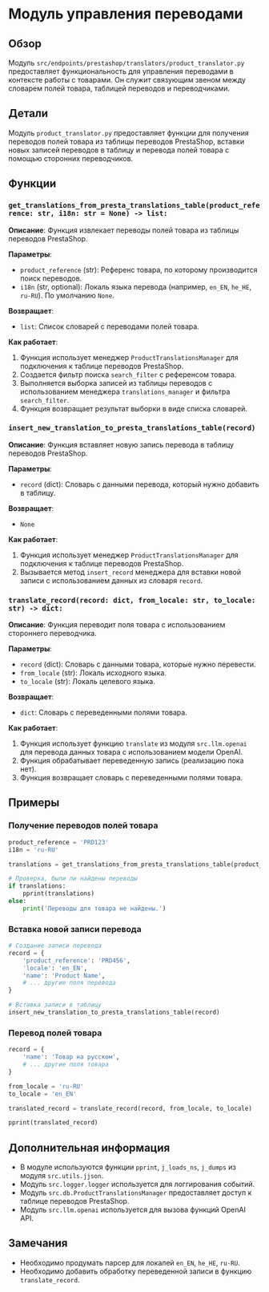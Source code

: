 # Модуль управления переводами

## Обзор

Модуль `src/endpoints/prestashop/translators/product_translator.py` предоставляет функциональность для управления переводами в контексте работы с товарами. Он служит связующим звеном между словарем полей товара, таблицей переводов и переводчиками.

## Детали

Модуль `product_translator.py`  предоставляет функции для получения переводов полей товара из таблицы переводов PrestaShop, вставки новых записей переводов в таблицу и перевода полей товара с помощью сторонних переводчиков.

## Функции

### `get_translations_from_presta_translations_table(product_reference: str, i18n: str = None) -> list:`

**Описание**:  Функция извлекает переводы полей товара из таблицы переводов PrestaShop.

**Параметры**:

- `product_reference` (str):  Референс товара, по которому производится поиск переводов.
- `i18n` (str, optional): Локаль языка перевода (например, `en_EN`, `he_HE`, `ru-RU`). По умолчанию `None`.

**Возвращает**:

- `list`: Список словарей с переводами полей товара.

**Как работает**:

1. Функция использует менеджер `ProductTranslationsManager` для подключения к таблице переводов PrestaShop.
2. Создается фильтр поиска `search_filter` с референсом товара.
3. Выполняется выборка записей из таблицы переводов с использованием менеджера `translations_manager` и фильтра `search_filter`.
4. Функция возвращает результат выборки в виде списка словарей.


### `insert_new_translation_to_presta_translations_table(record)`

**Описание**: Функция вставляет новую запись перевода в таблицу переводов PrestaShop.

**Параметры**:

- `record` (dict): Словарь с данными перевода, который нужно добавить в таблицу.

**Возвращает**:

- `None`

**Как работает**:

1. Функция использует менеджер `ProductTranslationsManager` для подключения к таблице переводов PrestaShop.
2. Вызывается метод `insert_record` менеджера для вставки новой записи с использованием данных из словаря `record`.


### `translate_record(record: dict, from_locale: str, to_locale: str) -> dict:`

**Описание**: Функция переводит поля товара с использованием стороннего переводчика.

**Параметры**:

- `record` (dict): Словарь с данными товара, которые нужно перевести.
- `from_locale` (str): Локаль исходного языка.
- `to_locale` (str): Локаль целевого языка.

**Возвращает**:

- `dict`: Словарь с переведенными полями товара.

**Как работает**:

1.  Функция использует функцию `translate` из модуля `src.llm.openai` для перевода данных товара с использованием модели OpenAI.
2.  Функция обрабатывает переведенную запись (реализацию пока нет).
3.  Функция возвращает словарь с переведенными полями товара.


## Примеры

### Получение переводов полей товара

```python
product_reference = 'PRD123'
i18n = 'ru-RU'

translations = get_translations_from_presta_translations_table(product_reference, i18n)

# Проверка, были ли найдены переводы
if translations:
    pprint(translations)
else:
    print('Переводы для товара не найдены.')
```

### Вставка новой записи перевода

```python
# Создание записи перевода
record = {
    'product_reference': 'PRD456',
    'locale': 'en_EN',
    'name': 'Product Name',
    # ... другие поля перевода
}

# Вставка записи в таблицу
insert_new_translation_to_presta_translations_table(record)
```

### Перевод полей товара

```python
record = {
    'name': 'Товар на русском',
    # ... другие поля товара
}

from_locale = 'ru-RU'
to_locale = 'en_EN'

translated_record = translate_record(record, from_locale, to_locale)

pprint(translated_record)
```

## Дополнительная информация

- В модуле используются функции `pprint`, `j_loads_ns`, `j_dumps` из модуля `src.utils.jjson`.
- Модуль `src.logger.logger` используется для логгирования событий.
- Модуль `src.db.ProductTranslationsManager` предоставляет доступ к таблице переводов PrestaShop.
- Модуль `src.llm.openai` используется для вызова функций OpenAI API.

## Замечания

- Необходимо продумать парсер для локалей `en_EN`, `he_HE`, `ru-RU`.
- Необходимо добавить обработку переведенной записи в функцию `translate_record`.
